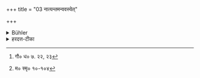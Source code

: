 +++
title = "03 नात्यन्तमन्ववस्येत्"

+++

<details><summary>Bühler</summary>

3. He shall not be too eager (after such a livelihood).
</details>

<details><summary>हरदत्त-टीका</summary>

## सूत्रम्
नाऽत्यन्तमन्ववस्येत् ॥ ३ ॥  
### टिप्पनी
प्रतिषिद्धानामपि विक्रयविनिमयाभ्यां जीवेत् । न पुनरत्यन्तमन्ववस्येत् अवसीदेत् । तथा च गौतमः[^५] 'सर्वथा तु वृत्तिरशक्तावशौद्रेण । तदप्यके प्राणसंशय' इति । मनुरपि—  
[^६] जीवितात्ययमापन्नो योऽन्नमत्ति यतस्ततः ।  
आकाशमिव पङ्केन न स दोषेण लिप्यते ॥ इति ॥३॥  

[^५]: गौ० ध० ७. २२, २३  

[^६]: म० स्मृ० १०-१०४
</details>
